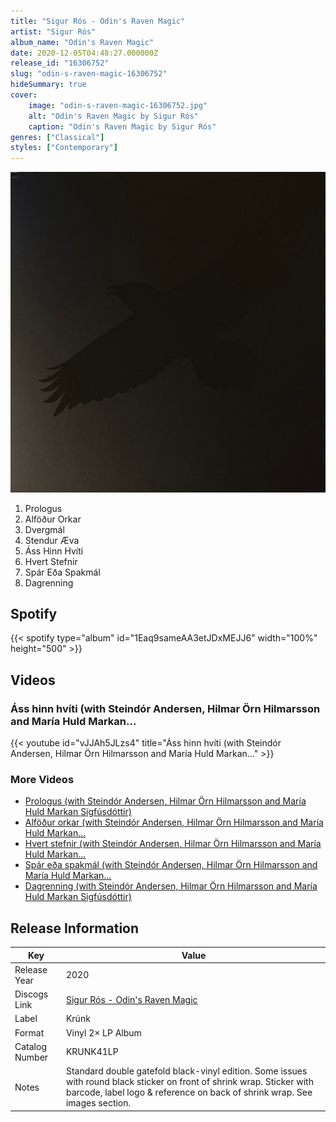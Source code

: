 ```yaml
---
title: "Sigur Rós - Odin's Raven Magic"
artist: "Sigur Rós"
album_name: "Odin's Raven Magic"
date: 2020-12-05T04:48:27.000000Z
release_id: "16306752"
slug: "odin-s-raven-magic-16306752"
hideSummary: true
cover:
    image: "odin-s-raven-magic-16306752.jpg"
    alt: "Odin's Raven Magic by Sigur Rós"
    caption: "Odin's Raven Magic by Sigur Rós"
genres: ["Classical"]
styles: ["Contemporary"]
---
```


![Odin's Raven Magic by Sigur Rós](odin-s-raven-magic-16306752.jpg)

<!-- section break -->

1. Prologus
2. Alföður Orkar
3. Dvergmál
4. Stendur Æva
5. Áss Hinn Hvíti 
6. Hvert Stefnir
7. Spár Eða Spakmál
8. Dagrenning

<!-- section break -->


## Spotify
{{< spotify type="album" id="1Eaq9sameAA3etJDxMEJJ6" width="100%" height="500" >}}



## Videos
### Áss hinn hvíti (with Steindór Andersen, Hilmar Örn Hilmarsson and María Huld Markan...
{{< youtube id="vJJAh5JLzs4" title="Áss hinn hvíti (with Steindór Andersen, Hilmar Örn Hilmarsson and María Huld Markan..." >}}<br>

### More Videos

- [Prologus (with Steindór Andersen, Hilmar Örn Hilmarsson and María Huld Markan Sigfúsdóttir)](https://www.youtube.com/watch?v=Jbht20ZvEz4)
- [Alföður orkar (with Steindór Andersen, Hilmar Örn Hilmarsson and María Huld Markan...](https://www.youtube.com/watch?v=FoqLscNxkwo)
- [Hvert stefnir (with Steindór Andersen, Hilmar Örn Hilmarsson and María Huld Markan...](https://www.youtube.com/watch?v=Mhnx1Hlgpfs)
- [Spár eða spakmál (with Steindór Andersen, Hilmar Örn Hilmarsson and María Huld Markan...](https://www.youtube.com/watch?v=_b0JRt7KM_g)
- [Dagrenning (with Steindór Andersen, Hilmar Örn Hilmarsson and María Huld Markan Sigfúsdóttir)](https://www.youtube.com/watch?v=G4O_X-U5nBQ)


## Release Information
|  Key           | Value                                                |
| ---------------| ---------------------------------------------------- |
| Release Year   | 2020                                   |
| Discogs Link   | [Sigur Rós - Odin's Raven Magic](https://www.discogs.com/release/16306752-Sigur-R%C3%B3s-With-Steind%C3%B3r-Andersen-Hilmar-%C3%96rn-Hilmarsson-And-Mar%C3%ADa-Huld-Markan-Sigf%C3%BAsd%C3%B3ttir-Odin) |
| Label          | Krúnk |
| Format         | Vinyl 2× LP Album |
| Catalog Number | KRUNK41LP |
| Notes | Standard double gatefold black-vinyl edition. Some issues with round black sticker on front of shrink wrap. Sticker with barcode, label logo & reference on back of shrink wrap.  See images section. |